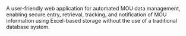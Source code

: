 A user-friendly web application for automated MOU data management, enabling secure entry, retrieval, tracking, and notification of MOU information using Excel-based storage without the use of a traditional database system.
